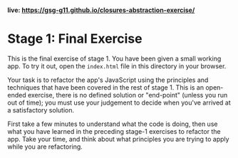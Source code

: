 #### live: https://gsg-g11.github.io/closures-abstraction-exercise/

# Stage 1: Final Exercise

This is the final exercise of stage 1. You have been given a small working app. To try it out, open the `index.html` file in this directory in your browser.

Your task is to refactor the app's JavaScript using the principles and techniques that have been covered in the rest of stage 1. This is an open-ended exercise, there is no defined solution or "end-point" (unless you run out of time); you must use your judgement to decide when you've arrived at a satisfactory solution.

First take a few minutes to understand what the code is doing, then use what you have learned in the preceding stage-1 exercises to refactor the app. Take your time, and think about what principles you are trying to apply while you are refactoring.
